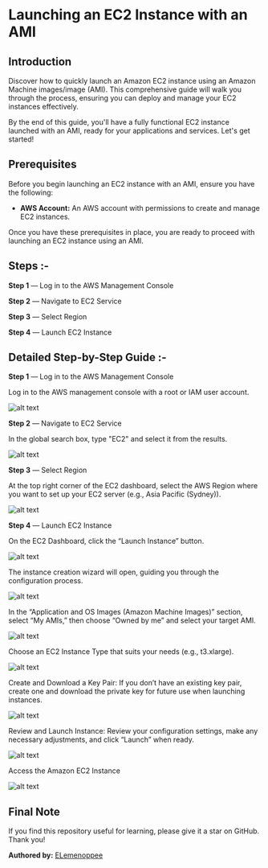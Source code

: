 # Launching an EC2 Instance with an AMI

## Introduction

Discover how to quickly launch an Amazon EC2 instance using an Amazon Machine images/image (AMI). This comprehensive guide will walk you through the process, ensuring you can deploy and manage your EC2 instances effectively.

By the end of this guide, you'll have a fully functional EC2 instance launched with an AMI, ready for your applications and services. Let's get started!

## Prerequisites

Before you begin launching an EC2 instance with an AMI, ensure you have the following:

+ **AWS Account:** An AWS account with permissions to create and manage EC2 instances.

Once you have these prerequisites in place, you are ready to proceed with launching an EC2 instance using an AMI.

## Steps :-

**Step 1** — Log in to the AWS Management Console

**Step 2** — Navigate to EC2 Service

**Step 3** — Select Region

**Step 4** — Launch EC2 Instance

## Detailed Step-by-Step Guide :-

**Step 1** — Log in to the AWS Management Console

Log in to the AWS management console with a root or IAM user account.

![alt text](images/image-51.png)

**Step 2** — Navigate to EC2 Service

In the global search box, type "EC2" and select it from the results.

![alt text](images/image-52.png)

**Step 3** — Select Region

At the top right corner of the EC2 dashboard, select the AWS Region where you want to set up your EC2 server (e.g., Asia Pacific (Sydney)).

![alt text](images/image-53.png)

**Step 4** — Launch EC2 Instance

On the EC2 Dashboard, click the “Launch Instance” button.

![alt text](images/image-54.png)

The instance creation wizard will open, guiding you through the configuration process.

![alt text](images/image-55.png)

In the “Application and OS Images (Amazon Machine Images)” section, select “My AMIs,” then choose “Owned by me” and select your target AMI.

![alt text](images/image-56.png)

Choose an EC2 Instance Type that suits your needs (e.g., t3.xlarge).

![alt text](images/image-57.png)

Create and Download a Key Pair: If you don’t have an existing key pair, create one and download the private key for future use when launching instances.

![alt text](images/image-58.png)

Review and Launch Instance: Review your configuration settings, make any necessary adjustments, and click “Launch” when ready.

![alt text](images/image-59.png)

Access the Amazon EC2 Instance

![alt text](images/image-60.png)

## Final Note

If you find this repository useful for learning, please give it a star on GitHub. Thank you!

**Authored by:** [ELemenoppee](https://github.com/ELemenoppee)